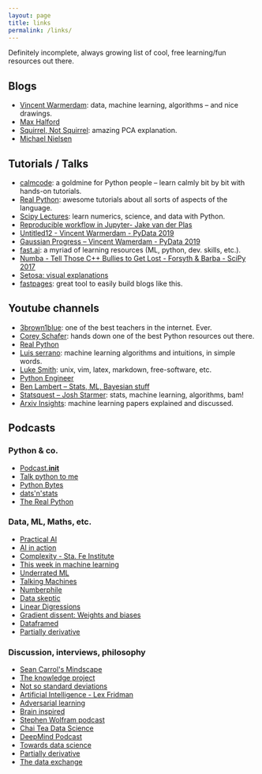 ```yaml
---
layout: page
title: links
permalink: /links/
---
```


Definitely incomplete, always growing list of cool, free learning/fun resources out there.

## Blogs
  - [Vincent Warmerdam](https://koaning.io): data, machine learning, algorithms – and nice drawings.
  - [Max Halford](http://maxhalford.github.io)
  - [Squirrel, Not Squirrel](https://notsquirrel.com/pca/): amazing PCA explanation.
  - [Michael Nielsen](http://cognitivemedium.com/)

## Tutorials / Talks
  - [calmcode](http://calmcode.io): a goldmine for Python people – learn calmly bit by bit with hands-on tutorials.
  - [Real Python](https://realpython.com/): awesome tutorials about all sorts of aspects of the language.
  - [Scipy Lectures](http://scipy-lectures.org): learn numerics, science, and data with Python.
  - [Reproducible workflow in Jupyter- Jake van der Plas](https://www.youtube.com/playlist?list=PLYCpMb24GpOC704uO9svUrihl-HY1tTJJ)
  - [Untitled12 - Vincent Warmerdam - PyData 2019](https://www.youtube.com/watch?list=PLGVZCDnMOq0pDxc2cSp_N42M4OPfLgtBD&v=yXGCKqo5cEYt)
  - [Gaussian Progress – Vincent Wamerdam - PyData 2019](https://www.youtube.com/watch?v=aICqoAG5BXQ)
  - [fast.ai](https://www.fast.ai/): a myriad of learning resources (ML, python, dev. skills, etc.).
  - [Numba - Tell Those C++ Bullies to Get Lost - Forsyth & Barba - SciPy 2017](https://www.youtube.com/watch?v=SzBi3xdEF2Y&list=PLYx7XA2nY5Gf37zYZMw6OqGFRPjB1jCy6&index=7)
  - [Setosa: visual explanations](https://setosa.io/)
  - [fastpages](https://fastpages.fast.ai/): great tool to easily build blogs like this.

## Youtube channels
  - [3brown1blue](https://www.youtube.com/channel/UCYO_jab_esuFRV4b17AJtAw): one of the best teachers in the internet. Ever.
  - [Corey Schafer](https://www.youtube.com/channel/UCCezIgC97PvUuR4_gbFUs5g): hands down one of the best Python resources out there.
  - [Real Python](https://www.youtube.com/channel/UCI0vQvr9aFn27yR6Ej6n5UA)
  - [Luis serrano](https://www.youtube.com/channel/UCgBncpylJ1kiVaPyP-PZauQ): machine learning algorithms and intuitions, in simple words.
  - [Luke Smith](https://www.youtube.com/channel/UC2eYFnH61tmytImy1mTYvhA): unix, vim, latex, markdown, free-software, etc.
  - [Python Engineer](https://www.youtube.com/channel/UCbXgNpp0jedKWcQiULLbDTA)
  - [Ben Lambert – Stats, ML, Bayesian stuff](https://www.youtube.com/user/SpartacanUsuals)
  - [Statsquest – Josh Starmer](https://www.youtube.com/user/joshstarmer): stats, machine learning, algorithms, bam!
  - [Arxiv Insights](https://www.youtube.com/channel/UCNIkB2IeJ-6AmZv7bQ1oBYg): machine learning papers explained and discussed.
  
## Podcasts
### Python & co.
  - [Podcast.__init__](https://www.pythonpodcast.com/episodes/)
  - [Talk python to me](https://talkpython.fm/)
  - [Python Bytes](https://pythonbytes.fm/episodes/all)
  - [dats'n'stats](http://www.pydata-podcast.com/)
  - [The Real Python](https://realpython.com/podcasts/rpp/)
  
### Data, ML, Maths, etc.
  - [Practical AI](https://open.spotify.com/episode/0dXmvOSo6bvcVRjUY6qWI8?si=r1EyetnTSaWnU8KjRf6Drg)
  - [AI in action](https://open.spotify.com/show/6z0wTS6N8Lwj8zuZHeFKLx)
  - [Complexity - Sta. Fe Institute](https://www.santafe.edu/culture/podcast)
  - [This week in machine learning](https://twimlai.com/)
  - [Underrated ML](https://www.underratedml.com/)
  - [Talking Machines](https://www.thetalkingmachines.com/)
  - [Numberphile](https://www.numberphile.com/podcast)
  - [Data skeptic](https://dataskeptic.com/)
  - [Linear Digressions](http://lineardigressions.com/)
  - [Gradient dissent: Weights and biases](https://open.spotify.com/show/7o9r3fFig3MhTJwehXDbXm?si=d7Ncp7nXQ7C1O7wu0Oxvqg)
  - [Dataframed](https://www.datacamp.com/community/podcast)
  - [Partially derivative](http://partiallyderivative.com/)
  
### Discussion, interviews, philosophy
  - [Sean Carrol's Mindscape](https://www.preposterousuniverse.com/podcast/)
  - [The knowledge project](https://fs.blog/knowledge-project/)
  - [Not so standard deviations](http://nssdeviations.com/)
  - [Artificial Intelligence - Lex Fridman](https://lexfridman.com/ai/)
  - [Adversarial learning](https://adversariallearning.com/)
  - [Brain inspired](https://braininspired.co/)
  - [Stephen Wolfram podcast](https://soundcloud.com/stephenwolfram)
  - [Chai Tea Data Science](https://chaitimedatascience.com/)
  - [DeepMind Podcast](https://deepmind.com/blog/article/welcome-to-the-deepmind-podcast)
  - [Towards data science](https://towardsdatascience.com/podcast/home)
  - [Partially derivative](http://partiallyderivative.com/)
  - [The data exchange](https://thedataexchange.media/episodes/)

